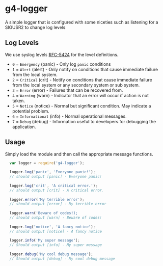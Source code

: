 g4-logger
=========

A simple logger that is configured with some niceties such as listening for a SIGUSR2 to change log levels

Log Levels
----------
We use syslog levels [RFC-5424](http://tools.ietf.org/html/rfc5424) for the level definitions.

* `0` = `Emergency` (panic) - Only log `panic` conditions
* `1` = `Alert` (alert) - Only notify on conditions that cause immediate failure from the local system.
* `2` = `Critical` (crit) - Notify on conditions that cause immediate failure from the local system or
                            any secondary system or sub system.
* `3` = `Error` (error) - Failures that can be recovered from.
* `4` = `Warning` (warn) - Indicator that an error will occur if action is not taken.
* `5` = `Notice` (notice) - Normal but significant condition. May indicate a potential problem.
* `6` = `Informational` (info) - Normal operational messages.
* `7` = `Debug` (debug) - Information useful to developers for debugging the application.

Usage
-----
Simply load the module and then call the appropriate message functions.
```javascript
  var logger = require('g4-logger');
  
  logger.log('panic', 'Everyone panic!');
  // should output [panic] - Everyone panic!
  
  logger.log('crit', 'A critical error.');
  // should output [crit] - A critical error.
   
  logger.error('My terrible error');
  // should output [error] - My terrible error
  
  logger.warn('Beware of codes!);
  // should output [warn] - Beware of codes!
  
  logger.log('notice', 'A fancy notice');
  // should output [notice] - A fancy notice
  
  logger.info('My super message');
  // Should output [info] - My super message
  
  logger.debug('My cool debug message');
  // Should output [debug] - My cool debug message
  
```